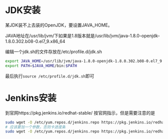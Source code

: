 # JDK安装
某JDK装不上去装的OpenJDK，要设置JAVA_HOME。

JAVA地址在/usr/lib/jvm/下如果是1.8版本就是/usr/lib/jvm/java-1.8.0-openjdk-1.8.0.302.b08-0.el7_9.x86_64

编辑一个jdk.sh的文件存放在/etc/profile.d/jdk.sh

```bash
export JAVA_HOME=/usr/lib/jvm/java-1.8.0-openjdk-1.8.0.302.b08-0.el7_9.x86_64
export PATH=$JAVA_HOME/bin:$PATH
```

最后执行```source /etc/profile.d/jdk.sh```即可

# Jenkins安装
到官网https://pkg.jenkins.io/redhat-stable/ 按官网指示，但是需要注意的是
```bash
sudo wget -O /etc/yum.repos.d/jenkins.repo https://pkg.jenkins.io/redhat-stable/jenkins.repo
# 应该要加一个参数，否则卡进度条
sudo wget -O /etc/yum.repos.d/jenkins.repo https://pkg.jenkins.io/redhat-stable/jenkins.repo --no-check-certificate
```